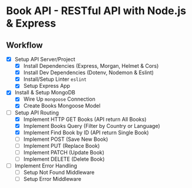 # Book API - RESTful API with Node.js & Express

## Workflow

- [x] Setup API Server/Project
  - [x] Install Dependencies (Express, Morgan, Helmet & Cors)
  - [x] Install Dev Dependencies (Dotenv, Nodemon & Eslint)
  - [x] Install/Setup Linter `eslint`
  - [x] Setup Express App
- [x] Install & Setup MongoDB
  - [x] Wire Up `mongoose` Connection
  - [x] Create Books Mongoose Model
- [ ] Setup API Routing
  - [x] Implement HTTP GET Books (API return All Books)
  - [x] Implement Books Query (Filter by Country or Language)
  - [x] Implement Find Book by ID (API return Single Book)
  - [ ] Implement POST (Save New Book)
  - [ ] Implement PUT (Replace Book)
  - [ ] Implement PATCH (Update Book)
  - [ ] Implement DELETE (Delete Book)
- [ ] Implement Error Handling
  - [ ] Setup Not Found Middleware
  - [ ] Setup Error Middleware
